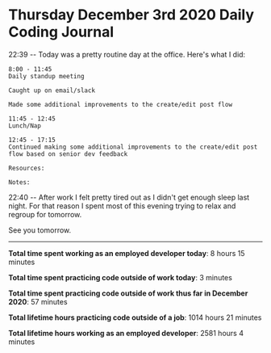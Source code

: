 # Thursday December 3rd 2020 Daily Coding Journal

22:39 -- Today was a pretty routine day at the office. Here's what I did:

```
8:00 - 11:45
Daily standup meeting

Caught up on email/slack

Made some additional improvements to the create/edit post flow

11:45 - 12:45
Lunch/Nap

12:45 - 17:15
Continued making some additional improvements to the create/edit post flow based on senior dev feedback

Resources:

Notes:
```

22:40 -- After work I felt pretty tired out as I didn't get enough sleep last night. For that reason I spent most of this evening trying to relax and regroup for tomorrow.

See you tomorrow.

---

**Total time spent working as an employed developer today**: 8 hours 15 minutes

**Total time spent practicing code outside of work today**: 3 minutes

**Total time spent practicing code outside of work thus far in December 2020**: 57 minutes

**Total lifetime hours practicing code outside of a job**: 1014 hours 21 minutes

**Total lifetime hours working as an employed developer**: 2581 hours 4 minutes
